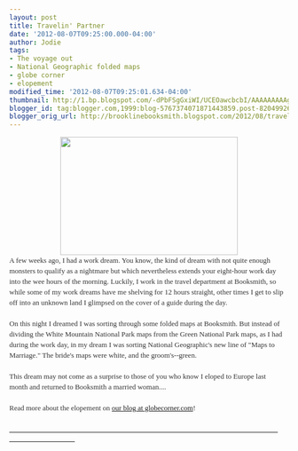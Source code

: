 ```yaml
---
layout: post
title: Travelin' Partner
date: '2012-08-07T09:25:00.000-04:00'
author: Jodie
tags:
- The voyage out
- National Geographic folded maps
- globe corner
- elopement
modified_time: '2012-08-07T09:25:01.634-04:00'
thumbnail: http://1.bp.blogspot.com/-dPbFSgGxiWI/UCEOawcbcbI/AAAAAAAAAgE/3cxS3Ltjgec/s72-c/canoeblog.JPG
blogger_id: tag:blogger.com,1999:blog-5767374071871443859.post-8204992675077427701
blogger_orig_url: http://brooklinebooksmith.blogspot.com/2012/08/travelin-partner_7.html
---
```


<div class="separator" style="clear: both; text-align: center;"><a href="http://1.bp.blogspot.com/-dPbFSgGxiWI/UCEOawcbcbI/AAAAAAAAAgE/3cxS3Ltjgec/s1600/canoeblog.JPG" imageanchor="1" style="margin-left: 1em; margin-right: 1em;"><img border="0" height="213" src="http://1.bp.blogspot.com/-dPbFSgGxiWI/UCEOawcbcbI/AAAAAAAAAgE/3cxS3Ltjgec/s320/canoeblog.JPG" width="320" /></a></div><div style="color: #333333; font-family: Georgia, 'Times New Roman', 'Bitstream Charter', Times, serif; font-size: 13px; line-height: 19px;">A few weeks ago, I had a work dream. You know, the kind of dream with not quite enough monsters to qualify as a nightmare but which&nbsp;nevertheless extends your eight-hour work day into the wee hours of the morning. Luckily, I work in the travel department at Booksmith, so while some of my work dreams have me shelving for 12 hours straight, other times I get to slip off into an unknown land I glimpsed on the cover of a guide during the day.</div><div style="color: #333333; font-family: Georgia, 'Times New Roman', 'Bitstream Charter', Times, serif; font-size: 13px; line-height: 19px;"><br /></div><div style="color: #333333; font-family: Georgia, 'Times New Roman', 'Bitstream Charter', Times, serif; font-size: 13px; line-height: 19px;">On this night I dreamed I was sorting through some folded maps at Booksmith. But instead of dividing the White Mountain National Park maps from the Green National Park maps, as I had during the work day, in my dream I was sorting National Geographic's new line of "Maps to Marriage." The bride's maps were white, and the groom's--green.</div><div style="color: #333333; font-family: Georgia, 'Times New Roman', 'Bitstream Charter', Times, serif; font-size: 13px; line-height: 19px;"><br /></div><div style="color: #333333; font-family: Georgia, 'Times New Roman', 'Bitstream Charter', Times, serif; font-size: 13px; line-height: 19px;">This dream may not come as a surprise to those of you who know I eloped to Europe last month&nbsp;and returned to Booksmith a married woman....</div><div style="color: #333333; font-family: Georgia, 'Times New Roman', 'Bitstream Charter', Times, serif; font-size: 13px; line-height: 19px;"><br /></div><div style="color: #333333; font-family: Georgia, 'Times New Roman', 'Bitstream Charter', Times, serif; font-size: 13px; line-height: 19px;">Read more about the elopement on <a href="http://globecornerbookstore.com/blogs/">our&nbsp;blog at&nbsp;globecorner.com</a>! &nbsp; &nbsp; &nbsp; &nbsp; &nbsp; &nbsp; &nbsp; &nbsp; &nbsp; &nbsp; &nbsp; &nbsp; &nbsp; &nbsp; &nbsp; &nbsp; &nbsp; &nbsp; &nbsp; &nbsp; &nbsp; &nbsp; &nbsp; &nbsp; &nbsp; &nbsp; &nbsp; &nbsp; &nbsp; &nbsp; &nbsp; &nbsp; &nbsp; &nbsp; &nbsp; &nbsp; &nbsp; &nbsp; &nbsp; &nbsp; &nbsp; &nbsp; &nbsp; &nbsp; &nbsp; &nbsp; &nbsp; &nbsp; &nbsp; &nbsp; &nbsp; &nbsp; &nbsp; &nbsp; &nbsp; &nbsp; &nbsp; &nbsp; &nbsp; &nbsp; &nbsp; &nbsp; &nbsp; &nbsp; &nbsp; &nbsp; &nbsp; &nbsp; &nbsp; &nbsp; &nbsp; &nbsp; &nbsp; &nbsp; &nbsp; &nbsp; &nbsp; &nbsp; &nbsp; &nbsp; &nbsp; &nbsp; &nbsp; &nbsp; &nbsp; &nbsp; &nbsp; &nbsp; &nbsp; &nbsp; &nbsp; &nbsp; &nbsp; &nbsp; &nbsp;&nbsp;</div><div class="separator" style="clear: both; text-align: left;"><a href="http://1.bp.blogspot.com/-dPbFSgGxiWI/UCEOawcbcbI/AAAAAAAAAgE/3cxS3Ltjgec/s1600/canoeblog.JPG" imageanchor="1" style="clear: left; float: left; margin-bottom: 1em; margin-right: 1em;">&nbsp; &nbsp; &nbsp; &nbsp; &nbsp; &nbsp; &nbsp; &nbsp; &nbsp; &nbsp; &nbsp; &nbsp; &nbsp; &nbsp; &nbsp; &nbsp; &nbsp; &nbsp; &nbsp; &nbsp; &nbsp; &nbsp; &nbsp; &nbsp; &nbsp; &nbsp; &nbsp; &nbsp; &nbsp; &nbsp; &nbsp; &nbsp; &nbsp; &nbsp; &nbsp; &nbsp; &nbsp; &nbsp; &nbsp; &nbsp; &nbsp; &nbsp; &nbsp; &nbsp; &nbsp; &nbsp; &nbsp; &nbsp; &nbsp; &nbsp; &nbsp; &nbsp; &nbsp; &nbsp; &nbsp; &nbsp; &nbsp; &nbsp; &nbsp; &nbsp; &nbsp; &nbsp; &nbsp; &nbsp; &nbsp; &nbsp; &nbsp; &nbsp; &nbsp; &nbsp; &nbsp; &nbsp; &nbsp; &nbsp; &nbsp; &nbsp; &nbsp;&nbsp;</a></div>